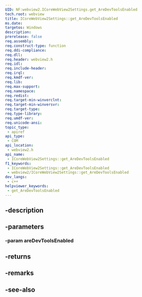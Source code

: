 ```yaml
---
UID: NF:webview2.ICoreWebView2Settings.get_AreDevToolsEnabled
tech.root: webview
title: ICoreWebView2Settings::get_AreDevToolsEnabled
ms.date: 
targetos: Windows
description: 
prerelease: false
req.assembly: 
req.construct-type: function
req.ddi-compliance: 
req.dll: 
req.header: webview2.h
req.idl: 
req.include-header: 
req.irql: 
req.kmdf-ver: 
req.lib: 
req.max-support: 
req.namespace: 
req.redist: 
req.target-min-winverclnt: 
req.target-min-winversvr: 
req.target-type: 
req.type-library: 
req.umdf-ver: 
req.unicode-ansi: 
topic_type:
 - apiref
api_type:
 - COM
api_location:
 - webview2.h
api_name:
 - ICoreWebView2Settings::get_AreDevToolsEnabled
f1_keywords:
 - ICoreWebView2Settings::get_AreDevToolsEnabled
 - webview2/ICoreWebView2Settings::get_AreDevToolsEnabled
dev_langs:
 - c++
helpviewer_keywords:
 - get_AreDevToolsEnabled
---
```


## -description

## -parameters

### -param areDevToolsEnabled

## -returns

## -remarks

## -see-also

